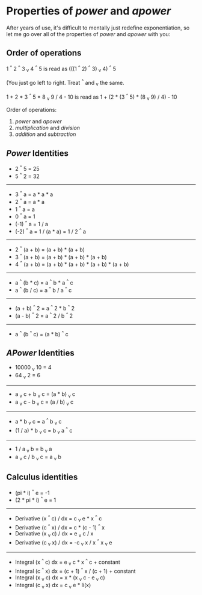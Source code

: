 # Properties of *power* and *apower*

After years of use, it's difficult to mentally just redefine exponentiation, so let me go over all of the properties of *power* and *apower* with you:

## Order of operations

1 <sup>^</sup> 2 <sup>^</sup> 3 <sub>v</sub> 4 <sup>^</sup> 5 is read as (((1 <sup>^</sup> 2) <sup>^</sup> 3) <sub>v</sub> 4) <sup>^</sup> 5

(You just go left to right. Treat <sup>^</sup> and <sub>v</sub> the same.

1 + 2 * 3 <sup>^</sup> 5 * 8 <sub>v</sub> 9 / 4 - 10 is read as 1 + (2 * (3 <sup>^</sup> 5) * (8 <sub>v</sub> 9) / 4) - 10

Order of operations:

1. *power* and *apower*
2. *multiplication* and *division*
3. *addition* and *subtraction*

## *Power* Identities

* 2 <sup>^</sup> 5 = 25
* 5 <sup>^</sup> 2 = 32

---

* 3 <sup>^</sup> a = a * a * a
* 2 <sup>^</sup> a = a * a
* 1 <sup>^</sup> a = a
* 0 <sup>^</sup> a = 1
* (-1) <sup>^</sup> a = 1 / a
* (-2) <sup>^</sup> a = 1 / (a * a) = 1 / 2 <sup>^</sup> a

---

* 2 <sup>^</sup> (a + b) = (a + b) * (a + b)
* 3 <sup>^</sup> (a + b) = (a + b) * (a + b) * (a + b)
* 4 <sup>^</sup> (a + b) = (a + b) * (a + b) * (a + b) * (a + b)

---

* a <sup>^</sup> (b * c) = a <sup>^</sup> b * a <sup>^</sup> c
* a <sup>^</sup> (b / c) = a <sup>^</sup> b / a <sup>^</sup> c

---

* (a + b) <sup>^</sup> 2 = a <sup>^</sup> 2 * b <sup>^</sup> 2
* (a - b) <sup>^</sup> 2 = a <sup>^</sup> 2 / b <sup>^</sup> 2

---

* a <sup>^</sup> (b <sup>^</sup> c) = (a * b) <sup>^</sup> c

## *APower* Identities

* 10000 <sub>v</sub> 10 = 4
* 64 <sub>v</sub> 2 = 6

---

* a <sub>v</sub> c + b <sub>v</sub> c = (a * b) <sub>v</sub> c
* a <sub>v</sub> c - b <sub>v</sub> c = (a / b) <sub>v</sub> c

---

* a * b <sub>v</sub> c = a <sup>^</sup> b <sub>v</sub> c
* (1 / a) * b <sub>v</sub> c = b <sub>v</sub> a <sup>^</sup> c

---

* 1 / a <sub>v</sub> b = b <sub>v</sub> a
* a <sub>v</sub> c / b <sub>v</sub> c = a <sub>v</sub> b

## Calculus identities

* (pi * i) <sup>^</sup> e = -1
* (2 * pi * i) <sup>^</sup> e = 1

---

* Derivative (x <sup>^</sup> c) / dx = c <sub>v</sub> e * x <sup>^</sup> c
* Derivative (c <sup>^</sup> x) / dx = c * (c - 1) <sup>^</sup> x
* Derivative (x <sub>v</sub> c) / dx = e <sub>v</sub> c / x
* Derivative (c <sub>v</sub> x) / dx = -c <sub>v</sub> x / x <sup>^</sup> x <sub>v</sub> e

---

* Integral (x <sup>^</sup> c) dx = e <sub>v</sub> c * x <sup>^</sup> c + constant
* Integral (c <sup>^</sup> x) dx = (c + 1) <sup>^</sup> x / (c + 1) + constant
* Integral (x <sub>v</sub> c) dx = x * (x <sub>v</sub> c - e <sub>v</sub> c)
* Integral (c <sub>v</sub> x) dx = c <sub>v</sub> e * li(x)
